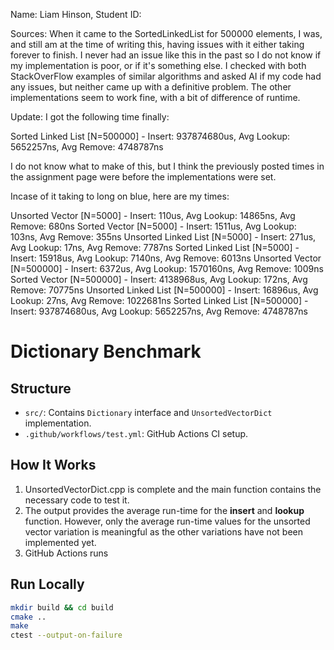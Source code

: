 Name: Liam Hinson, Student ID:

Sources: When it came to the SortedLinkedList for 500000 elements, I was, and still am at the time of writing this, having issues with it either taking forever to finish.
I never had an issue like this in the past so I do not know if my implementation is poor, or if it's something else. I checked with both StackOverFlow examples of similar 
algorithms and asked AI if my code had any issues, but neither came up with a definitive problem. The other implementations seem to work fine, with a bit of difference of 
runtime.

Update: I got the following time finally:

Sorted Linked List [N=500000] - Insert: 937874680us, Avg Lookup: 5652257ns, Avg Remove: 4748787ns

I do not know what to make of this, but I think the previously posted times in the assignment page were before the implementations were set.

Incase of it taking to long on blue, here are my times:

Unsorted Vector [N=5000] - Insert: 110us, Avg Lookup: 14865ns, Avg Remove: 680ns
Sorted Vector [N=5000] - Insert: 1511us, Avg Lookup: 103ns, Avg Remove: 355ns
Unsorted Linked List [N=5000] - Insert: 271us, Avg Lookup: 17ns, Avg Remove: 7787ns
Sorted Linked List [N=5000] - Insert: 15918us, Avg Lookup: 7140ns, Avg Remove: 6013ns
Unsorted Vector [N=500000] - Insert: 6372us, Avg Lookup: 1570160ns, Avg Remove: 1009ns
Sorted Vector [N=500000] - Insert: 4138968us, Avg Lookup: 172ns, Avg Remove: 70775ns
Unsorted Linked List [N=500000] - Insert: 16896us, Avg Lookup: 27ns, Avg Remove: 1022681ns
Sorted Linked List [N=500000] - Insert: 937874680us, Avg Lookup: 5652257ns, Avg Remove: 4748787ns



# Dictionary Benchmark

## Structure

- `src/`: Contains `Dictionary` interface and `UnsortedVectorDict` implementation.
- `.github/workflows/test.yml`: GitHub Actions CI setup.

## How It Works

1. UnsortedVectorDict.cpp is complete and the main function contains the necessary code to test it. 
2. The output provides the average run-time for the **insert** and **lookup** function. However, only the average run-time values for the unsorted vector variation is meaningful as the other variations have not been implemented yet.    
3. GitHub Actions runs 

## Run Locally

```bash
mkdir build && cd build
cmake ..
make
ctest --output-on-failure
```
